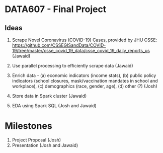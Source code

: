 # DATA607 - Final Project

## Ideas

1. Scrape Novel Coronavirus (COVID-19) Cases, provided by JHU CSSE: https://github.com/CSSEGISandData/COVID-19/tree/master/csse_covid_19_data/csse_covid_19_daily_reports_us (Jawaid)
2. Use parallel processing to efficiently scrape data (Jawaid)
3. Enrich data - (a) economic indicators (income stats), (b) public policy indicators (school closures, mask/vaccination mandates in school and workplace), (c) demographics (race, gender, age), (d) other (?) (Josh)


5. Store data in Spark cluster (Jawaid)
6. EDA using Spark SQL (Josh and Jawaid)

# Milestones

1. Project Proposal (Josh)
2. Presentation (Josh and Jawaid)
